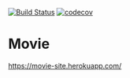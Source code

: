 [![Build Status](https://travis-ci.org/ShamilTim/movie-site.svg?branch=master)](https://travis-ci.org/ShamilTim/movie-site)
[![codecov](https://codecov.io/gh/ShamilTim/movie-site/branch/master/graph/badge.svg)](https://codecov.io/gh/ShamilTim/movie-site)

# Movie

https://movie-site.herokuapp.com/